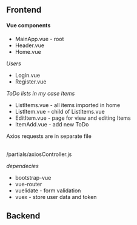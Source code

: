 <h2>Frontend</h2>
<p>
<h4>Vue components</h4>
<ul>
  <li> MainApp.vue - root</li>
<li>Header.vue</li>
<li>Home.vue</li></ul>
<p><i>Users</i></p>
<ul><li>Login.vue</li>
<li>Register.vue</li>
</ul>

<p><i>ToDo lists in my case Items</i></p>
<ul>
  <li>ListItems.vue - all items imported in home</li>
<li>ListItem.vue - child of ListItems.vue</li>
<li>EditItem.vue - page for view and editing Items</li>
<li>ItemAdd.vue -  add new ToDo</li>
  </ul>
</p>

<p>Axios requests are in separate file<p><br>
/partials/axiosController.js

<p><i>dependecies</i></p>
<ul>
  <li>bootstrap-vue</li>
<li>vue-router</li>
<li>vuelidate - form validation</li> 
<li>vuex - store user data and token</li>
  </ul>

<h2>Backend</h2>
